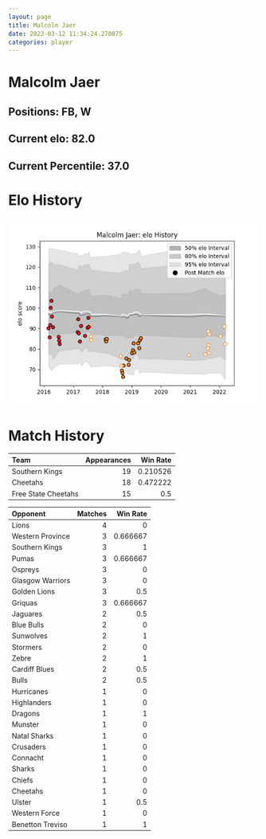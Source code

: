 ```yaml
---  
layout: page  
title: Malcolm Jaer  
date: 2023-03-12 11:34:24.270075  
categories: player  
---
```

# Malcolm Jaer

## Positions: FB, W

## Current elo: 82.0

## Current Percentile: 37.0

# Elo History


![elo history](history_MalcolmJaer.png)
# Match History


| Team                |   Appearances |   Win Rate |
|:--------------------|--------------:|-----------:|
| Southern Kings      |            19 |   0.210526 |
| Cheetahs            |            18 |   0.472222 |
| Free State Cheetahs |            15 |   0.5      |

| Opponent         |   Matches |   Win Rate |
|:-----------------|----------:|-----------:|
| Lions            |         4 |   0        |
| Western Province |         3 |   0.666667 |
| Southern Kings   |         3 |   1        |
| Pumas            |         3 |   0.666667 |
| Ospreys          |         3 |   0        |
| Glasgow Warriors |         3 |   0        |
| Golden Lions     |         3 |   0.5      |
| Griquas          |         3 |   0.666667 |
| Jaguares         |         2 |   0.5      |
| Blue Bulls       |         2 |   0        |
| Sunwolves        |         2 |   1        |
| Stormers         |         2 |   0        |
| Zebre            |         2 |   1        |
| Cardiff Blues    |         2 |   0.5      |
| Bulls            |         2 |   0.5      |
| Hurricanes       |         1 |   0        |
| Highlanders      |         1 |   0        |
| Dragons          |         1 |   1        |
| Munster          |         1 |   0        |
| Natal Sharks     |         1 |   0        |
| Crusaders        |         1 |   0        |
| Connacht         |         1 |   0        |
| Sharks           |         1 |   0        |
| Chiefs           |         1 |   0        |
| Cheetahs         |         1 |   0        |
| Ulster           |         1 |   0.5      |
| Western Force    |         1 |   0        |
| Benetton Treviso |         1 |   1        |